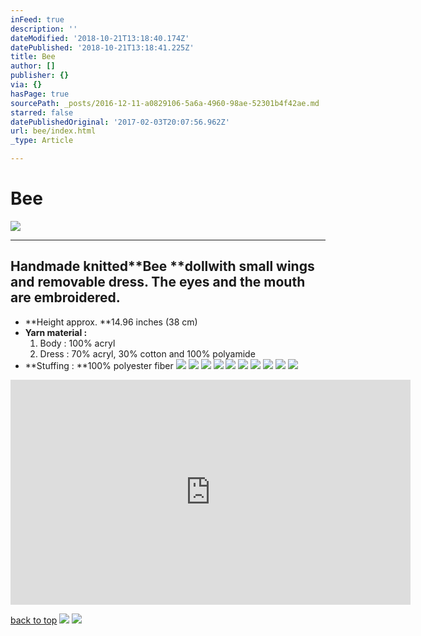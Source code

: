```yaml
---
inFeed: true
description: ''
dateModified: '2018-10-21T13:18:40.174Z'
datePublished: '2018-10-21T13:18:41.225Z'
title: Bee
author: []
publisher: {}
via: {}
hasPage: true
sourcePath: _posts/2016-12-11-a0829106-5a6a-4960-98ae-52301b4f42ae.md
starred: false
datePublishedOriginal: '2017-02-03T20:07:56.962Z'
url: bee/index.html
_type: Article

---
```

# Bee
![](https://the-grid-user-content.s3-us-west-2.amazonaws.com/613e5210-177b-489a-9a84-b9285affcb19.jpg)

---

## Handmade knitted**Bee **dollwith small wings and removable dress. The eyes and the mouth are embroidered.

* **Height approx. **14.96 inches (38 cm)
* **Yarn material :**
  1. Body : 100% acryl
  2. Dress : 70% acryl, 30% cotton and 100% polyamide
* **Stuffing : **100% polyester fiber
![](https://the-grid-user-content.s3-us-west-2.amazonaws.com/f0e2ad91-c12f-44b1-b5c5-f9c1d4fedb8d.jpg)
![](https://the-grid-user-content.s3-us-west-2.amazonaws.com/25b95677-bb09-49c8-9fcf-65659a081bfc.jpg)
![](https://the-grid-user-content.s3-us-west-2.amazonaws.com/1a38bf24-2b57-4f84-af69-47db47497f4e.jpg)
![](https://the-grid-user-content.s3-us-west-2.amazonaws.com/ab2515b7-bafa-4e64-a971-c95e0c9ddd71.jpg)
![](https://the-grid-user-content.s3-us-west-2.amazonaws.com/d6ecd86a-4a9d-4c29-904f-0be3f28d56bc.jpg)
![](https://the-grid-user-content.s3-us-west-2.amazonaws.com/02626ef3-1ab6-4068-9de2-88240ec1911f.jpg)
![](https://the-grid-user-content.s3-us-west-2.amazonaws.com/d7335ad0-84f0-4fb5-8728-833ae9a5925a.jpg)
![](https://the-grid-user-content.s3-us-west-2.amazonaws.com/bfd2681d-cb00-4cd5-9d8a-5b16bbb88122.jpg)
![](https://the-grid-user-content.s3-us-west-2.amazonaws.com/dc61ebcf-f060-485d-845b-9af594da1f3c.jpg)
![](https://the-grid-user-content.s3-us-west-2.amazonaws.com/b0707480-cb90-4592-9055-dc2776815b29.jpg)

<iframe src="https://cdn.embedly.com/widgets/media.html?src=https%3A%2F%2Fwww.youtube.com%2Fembed%2FiT6IQx26eHk%3Ffeature%3Doembed&amp;url=http%3A%2F%2Fwww.youtube.com%2Fwatch%3Fv%3DiT6IQx26eHk&amp;image=https%3A%2F%2Fi.ytimg.com%2Fvi%2FiT6IQx26eHk%2Fhqdefault.jpg&amp;key=a715cf41cc93453ca338d350cd26f87b&amp;type=text%2Fhtml&amp;schema=youtube" width="640" height="360" scrolling="no" frameborder="0" allowfullscreen="" style=""></iframe>

[back to top][0]
![](https://the-grid-user-content.s3-us-west-2.amazonaws.com/2ecd94e6-b071-4112-9beb-d80ba079ccd6.jpg)
![](https://the-grid-user-content.s3-us-west-2.amazonaws.com/a8b54849-3787-455b-a6a8-f1a965777bba.jpg)

[0]: https://thegrid.ai/lgsignd/bee
